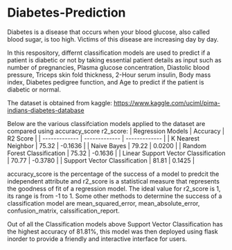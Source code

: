# Diabetes-Prediction
Diabetes is a disease that occurs when your blood glucose, also called blood sugar, is too high. Victims of this disease are increasing day by day. 

In this respository, differnt classification models are used to predict if a patient is diabetic or not by taking essential patient details as input such as number of pregnancies, Plasma glucose concentration, Diastolic blood pressure, Triceps skin fold thickness, 2-Hour serum insulin, Body mass index, Diabetes pedigree function, and Age to predict if the patient is diabetic or normal.   

The dataset is obtained from kaggle: https://www.kaggle.com/uciml/pima-indians-diabetes-database

Below are the various classifciation models applied to the dataset are compared using accuracy_score r2_score:
| Regression Models  | Accuracy | R2 Score |
| ------------- | ------------- | ------------- |
| K Nearest Neighbor  | 75.32  | -0.1636 |
| Naive Bayes  | 79.22  | 0.0200 |
| Random Forest Classification  |  75.32  | -0.1636 |
| Linear Support Vector Classification  | 70.77  | -0.3780 |
| Support Vector Classification  | 81.81  | 0.1425 |

accuracy_score is the percentage of the success of a model to predcit the independent attribute and r2_score is a statistical measure that represents the goodness of fit of a regression model. The ideal value for r2_score is 1, its range is from -1 to 1. Some other methods to determine the success of a classification model are mean_squared_error, mean_absolute_error, confusion_matrix, calssification_report. 

Out of all the  Classification models above Support Vector Classification has the highest accuracy of 81.81%, this model was then deployed using flask inorder to provide a friendly and interactive interface for users.
